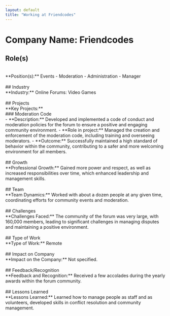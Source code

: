 ```yaml
---
layout: default
title: "Working at Friendcodes"
---
```


# Company Name: Friendcodes

## Role(s)
<br>
**Position(s):** Events - Moderation - Administration - Manager
<br>
<br>
## Industry
<br>
**Industry:** Online Forums: Video Games
<br>
<br>
## Projects
<br>
**Key Projects:**
<br>
### Moderation Code
<br>
- **Description:** Developed and implemented a code of conduct and moderation policies for the forum to ensure a positive and engaging community environment.  
- **Role in project:** Managed the creation and enforcement of the moderation code, including training and overseeing moderators.  
- **Outcome:** Successfully maintained a high standard of behavior within the community, contributing to a safer and more welcoming environment for all members.
<br>
<br>
## Growth
<br>
**Professional Growth:**  
Gained more power and respect, as well as increased responsibilities over time, which enhanced leadership and management skills.
<br>
<br>
## Team
<br>
**Team Dynamics:**  
Worked with about a dozen people at any given time, coordinating efforts for community events and moderation.
<br>
<br>
## Challenges
<br>
**Challenges Faced:**  
The community of the forum was very large, with 160,000 members, leading to significant challenges in managing disputes and maintaining a positive environment.
<br>
<br>
## Type of Work
<br>
**Type of Work:** Remote
<br>
<br>
## Impact on Company
<br>
**Impact on the Company:**  
Not specified.
<br>
<br>
## Feedback/Recognition
<br>
**Feedback and Recognition:**  
Received a few accolades during the yearly awards within the forum community.
<br>
<br>
## Lessons Learned
<br>
**Lessons Learned:**  
Learned how to manage people as staff and as volunteers, developed skills in conflict resolution and community management.
